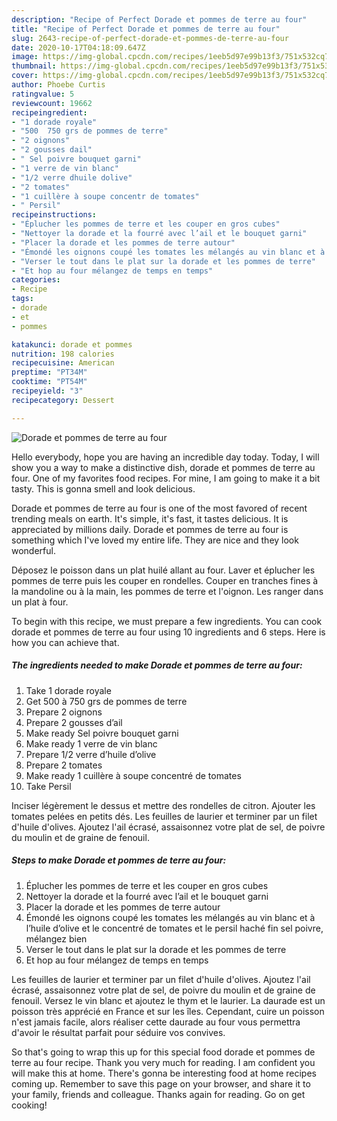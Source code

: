 ```yaml
---
description: "Recipe of Perfect Dorade et pommes de terre au four"
title: "Recipe of Perfect Dorade et pommes de terre au four"
slug: 2643-recipe-of-perfect-dorade-et-pommes-de-terre-au-four
date: 2020-10-17T04:18:09.647Z
image: https://img-global.cpcdn.com/recipes/1eeb5d97e99b13f3/751x532cq70/dorade-et-pommes-de-terre-au-four-photo-principale-de-la-recette.jpg
thumbnail: https://img-global.cpcdn.com/recipes/1eeb5d97e99b13f3/751x532cq70/dorade-et-pommes-de-terre-au-four-photo-principale-de-la-recette.jpg
cover: https://img-global.cpcdn.com/recipes/1eeb5d97e99b13f3/751x532cq70/dorade-et-pommes-de-terre-au-four-photo-principale-de-la-recette.jpg
author: Phoebe Curtis
ratingvalue: 5
reviewcount: 19662
recipeingredient:
- "1 dorade royale"
- "500  750 grs de pommes de terre"
- "2 oignons"
- "2 gousses dail"
- " Sel poivre bouquet garni"
- "1 verre de vin blanc"
- "1/2 verre dhuile dolive"
- "2 tomates"
- "1 cuillère à soupe concentr de tomates"
- " Persil"
recipeinstructions:
- "Éplucher les pommes de terre et les couper en gros cubes"
- "Nettoyer la dorade et la fourré avec l’ail et le bouquet garni"
- "Placer la dorade et les pommes de terre autour"
- "Émondé les oignons coupé les tomates les mélangés au vin blanc et à l’huile d’olive et le concentré de tomates et le persil haché fin sel poivre, mélangez bien"
- "Verser le tout dans le plat sur la dorade et les pommes de terre"
- "Et hop au four mélangez de temps en temps"
categories:
- Recipe
tags:
- dorade
- et
- pommes

katakunci: dorade et pommes 
nutrition: 198 calories
recipecuisine: American
preptime: "PT34M"
cooktime: "PT54M"
recipeyield: "3"
recipecategory: Dessert

---
```



![Dorade et pommes de terre au four](https://img-global.cpcdn.com/recipes/1eeb5d97e99b13f3/751x532cq70/dorade-et-pommes-de-terre-au-four-photo-principale-de-la-recette.jpg)

Hello everybody, hope you are having an incredible day today. Today, I will show you a way to make a distinctive dish, dorade et pommes de terre au four. One of my favorites food recipes. For mine, I am going to make it a bit tasty. This is gonna smell and look delicious.

Dorade et pommes de terre au four is one of the most favored of recent trending meals on earth. It's simple, it's fast, it tastes delicious. It is appreciated by millions daily. Dorade et pommes de terre au four is something which I've loved my entire life. They are nice and they look wonderful.

Déposez le poisson dans un plat huilé allant au four. Laver et éplucher les pommes de terre puis les couper en rondelles. Couper en tranches fines à la mandoline ou à la main, les pommes de terre et l&#39;oignon. Les ranger dans un plat à four.


To begin with this recipe, we must prepare a few ingredients. You can cook dorade et pommes de terre au four using 10 ingredients and 6 steps. Here is how you can achieve that.

<!--inarticleads1-->

##### The ingredients needed to make Dorade et pommes de terre au four:

1. Take 1 dorade royale
1. Get 500 à 750 grs de pommes de terre
1. Prepare 2 oignons
1. Prepare 2 gousses d’ail
1. Make ready  Sel poivre bouquet garni
1. Make ready 1 verre de vin blanc
1. Prepare 1/2 verre d’huile d’olive
1. Prepare 2 tomates
1. Make ready 1 cuillère à soupe concentré de tomates
1. Take  Persil


Inciser légèrement le dessus et mettre des rondelles de citron. Ajouter les tomates pelées en petits dés. Les feuilles de laurier et terminer par un filet d&#39;huile d&#39;olives. Ajoutez l&#39;ail écrasé, assaisonnez votre plat de sel, de poivre du moulin et de graine de fenouil. 

<!--inarticleads2-->

##### Steps to make Dorade et pommes de terre au four:

1. Éplucher les pommes de terre et les couper en gros cubes
1. Nettoyer la dorade et la fourré avec l’ail et le bouquet garni
1. Placer la dorade et les pommes de terre autour
1. Émondé les oignons coupé les tomates les mélangés au vin blanc et à l’huile d’olive et le concentré de tomates et le persil haché fin sel poivre, mélangez bien
1. Verser le tout dans le plat sur la dorade et les pommes de terre
1. Et hop au four mélangez de temps en temps


Les feuilles de laurier et terminer par un filet d&#39;huile d&#39;olives. Ajoutez l&#39;ail écrasé, assaisonnez votre plat de sel, de poivre du moulin et de graine de fenouil. Versez le vin blanc et ajoutez le thym et le laurier. La daurade est un poisson très apprécié en France et sur les îles. Cependant, cuire un poisson n&#39;est jamais facile, alors réaliser cette daurade au four vous permettra d&#39;avoir le résultat parfait pour séduire vos convives. 

So that's going to wrap this up for this special food dorade et pommes de terre au four recipe. Thank you very much for reading. I am confident you will make this at home. There's gonna be interesting food at home recipes coming up. Remember to save this page on your browser, and share it to your family, friends and colleague. Thanks again for reading. Go on get cooking!
